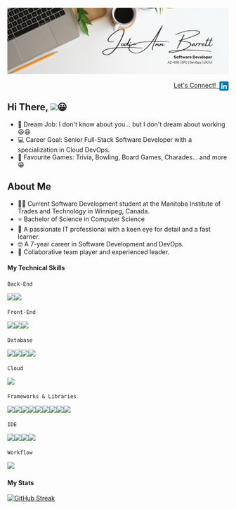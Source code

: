 <!--
**moorebarrett-jodiann/moorebarrett-jodiann** is a ✨ _special_ ✨ repository because its `README.md` (this file) appears on your GitHub profile.

Here are some ideas to get you started:

- 🔭 I’m currently working on ...
- 🌱 I’m currently learning ...
- 👯 I’m looking to collaborate on ...
- 🤔 I’m looking for help with ...
- 💬 Ask me about ...
- 📫 How to reach me: ...
- 😄 Pronouns: ...
- ⚡ Fun fact: ...
-->

![Banner](./src/images/banner.png?raw=true "Banner")

<p align="right">
  <a href="https://www.linkedin.com/in/jodiannmoorebarrett/"> Let's Connect! &nbsp;
    <img align="right" src="./src/images/linkedin.png" alt="linkedin-icon" height="21px" width="21px"/>
  </a>
</p>

## Hi There, <img src="https://media.giphy.com/media/hvRJCLFzcasrR4ia7z/giphy.gif" width="30px"/>😀

- 💬 Dream Job: I don't know about you... but I don't dream about working 😆😆
- 💻 Career Goal: Senior Full-Stack Software Developer with a specialization in Cloud DevOps.
- 🎲 Favourite Games: Trivia, Bowling, Board Games, Charades... and more 😁

## About Me
- 👩‍🎓 Current Software Development student at the Manitoba Institute of Trades and Technology in Winnipeg, Canada.
- ⭐ Bachelor of Science in Computer Science
- 🧐 A passionate IT professional with a keen eye for detail and a fast learner.
- 🤓 A 7-year career in Software Development and DevOps.
- 🤝 Collaborative team player and experienced leader.

#### My Technical Skills

`Back-End`

![](https://img.shields.io/badge/C%23-38B2AC?style=for-the-badge&logo=c-sharp&logoColor=white)![](https://img.shields.io/badge/PHP-38B2AC?style=for-the-badge&logo=php&logoColor=white)

`Front-End`

![](https://img.shields.io/badge/html5-38B2AC?style=for-the-badge&logo=html5&logoColor=white)![](https://img.shields.io/badge/css3-38B2AC?style=for-the-badge&logo=css3&logoColor=white)![](https://img.shields.io/badge/JavaScript-38B2AC?style=for-the-badge&logo=javascript&logoColor=white)

`Database`

![](https://img.shields.io/badge/Microsoft_SQL_Server-38B2AC?style=for-the-badge&logo=microsoft-sql-server&logoColor=white)![](https://img.shields.io/badge/MongoDB-38B2AC?style=for-the-badge&logo=mongodb&logoColor=white)![](https://img.shields.io/badge/MySQL-38B2AC?style=for-the-badge&logo=mysql&logoColor=white)![](https://img.shields.io/badge/Oracle-38B2AC?style=for-the-badge&logo=Oracle&logoColor=white)

`Cloud` 

![](https://img.shields.io/badge/Azure_DevOps-38B2AC?style=for-the-badge&logo=azure-devops&logoColor=white)

`Frameworks & Libraries`

![](https://img.shields.io/badge/.NET-38B2AC?style=for-the-badge&logo=dotnet&logoColor=white)![](https://img.shields.io/badge/Apache-38B2AC?style=for-the-badge&logo=Apache&logoColor=white)![](https://img.shields.io/badge/firebase-38B2AC?style=for-the-badge&logo=firebase&logoColor=white)![](https://img.shields.io/badge/kubernetes-38B2AC.svg?&style=for-the-badge&logo=kubernetes&logoColor=white)![](https://img.shields.io/badge/Node.js-38B2AC?style=for-the-badge&logo=nodedotjs&logoColor=white)![](https://img.shields.io/badge/npm-38B2AC?style=for-the-badge&logo=npm&logoColor=white)![](https://img.shields.io/badge/React-38B2AC?style=for-the-badge&logo=react&logoColor=white)![](https://img.shields.io/badge/Sass-38B2AC?style=for-the-badge&logo=sass&logoColor=white)![](https://img.shields.io/badge/Xampp-38B2AC?style=for-the-badge&logo=xampp&logoColor=white)

`IDE`

![](https://img.shields.io/badge/VSCode-38B2AC?style=for-the-badge&logo=visual%20studio%20code&logoColor=white)![](https://img.shields.io/badge/Visual_Studio-38B2AC?style=for-the-badge&logo=visual%20studio&logoColor=white)![](https://img.shields.io/badge/sublime-38B2AC?style=for-the-badge&logo=sublime-text&logoColor=white)![](https://img.shields.io/badge/Eclipse-38B2AC?style=for-the-badge&logo=eclipse&logoColor=white)

`Workflow`

![](https://img.shields.io/badge/Jira-38B2AC?style=for-the-badge&logo=Jira&logoColor=white)

#### My Stats

[![GitHub Streak](https://streak-stats.demolab.com?user=moorebarrett-jodiann&theme=highcontrast)](https://git.io/streak-stats)
